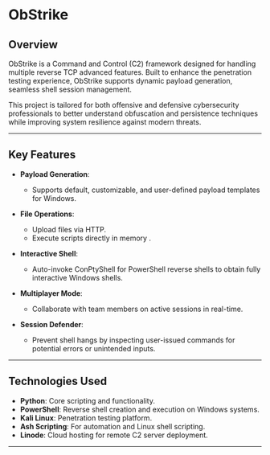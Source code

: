 # ObStrike  

## Overview  
ObStrike is a  Command and Control (C2) framework designed for handling multiple reverse TCP  advanced features. Built to enhance the penetration testing experience, ObStrike supports dynamic payload generation, seamless shell session management.  

This project is tailored for both offensive and defensive cybersecurity professionals to better understand obfuscation and persistence techniques while improving system resilience against modern threats.  

---

## Key Features  
- **Payload Generation**:  
  - Supports default, customizable, and user-defined payload templates for Windows.  

- **File Operations**:  
  - Upload files via HTTP.  
  - Execute scripts directly in memory .  
- **Interactive Shell**:  
  - Auto-invoke ConPtyShell for PowerShell reverse shells to obtain fully interactive Windows shells.  
- **Multiplayer Mode**:  
  - Collaborate with team members on active sessions in real-time.  
- **Session Defender**:  
  - Prevent shell hangs by inspecting user-issued commands for potential errors or unintended inputs.  

---

## Technologies Used  
- **Python**: Core scripting and functionality.  
- **PowerShell**: Reverse shell creation and execution on Windows systems.  
- **Kali Linux**: Penetration testing platform.  
- **Ash Scripting**: For automation and Linux shell scripting.  
- **Linode**: Cloud hosting for remote C2 server deployment.  

---

